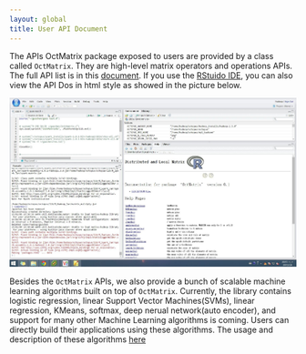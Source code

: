 ```yaml
---
layout: global
title: User API Document
---
```


The APIs OctMatrix package exposed to users are provided by a class called  `OctMatrix`. They are high-level matrix operators and operations APIs. The full API list is in this [document](resources/OctMatrix-manual.pdf). If you use the [RStuido IDE](R-IDEs.html), you can also view the API Dos in html style as showed in the picture below.


![API Show](./img/api_doc.jpg)
<br/>

Besides the `OctMatrix` APIs, we also provide a bunch of scalable machine learning algorithms built on top of `OctMatrix`. Currently, the library contains logistic regression, linear Support Vector Machines(SVMs), linear regression, KMeans, softmax, deep nerual network(auto encoder), and support for many other Machine Learning algorithms is coming. Users can directly build their applications using these algorithms. The usage and description of these algorithms [here](ML-Library.html)